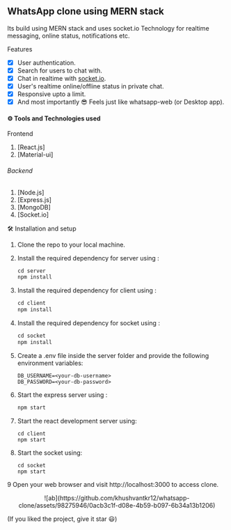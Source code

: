 <b>WhatsApp clone using MERN stack</b>
---


Its build using MERN stack and uses socket.io Technology for realtime messaging, online status, notifications etc.

 Features

- [x] User authentication.
- [x] Search for users to chat with.
- [x] Chat in realtime with <a href='https://socket.io/'>socket.io</a>.
- [x] User's realtime online/offline status in private chat.
- [x] Responsive upto a limit.
- [x] And most importantly 😎 Feels just like whatsapp-web (or Desktop app).

#### ⚙ Tools and Technologies used

Frontend

1. [React.js]
2. [Material-ui]

###### Backend

1. [Node.js]
2. [Express.js]
3. [MongoDB]
5. [Socket.io]

 🛠 Installation and setup

1. Clone the repo to your local machine.
2. Install the required dependency for server using :

   ```javascript
   cd server
   npm install
   ```

3. Install the required dependency for client using :

   ```javascript
   cd client
   npm install
   ```

4. Install the required dependency for socket using :

   ```javascript
   cd socket
   npm install
   ```

5. Create a .env file inside the server folder and provide the following environment variables:

   ```
   DB_USERNAME=<your-db-username>
   DB_PASSWORD=<your-db-password>
   
   ```

6. Start the express server using :

   ```javascript
   npm start
   ```

7. Start the react development server using:

   ```javascrip
   cd client
   npm start
   ```

8. Start the socket using:

   ```javascrip
   cd socket
   npm start
   ```
9 Open your web browser and visit http://localhost:3000 to access clone. 
<p align='center'>
![ab](https://github.com/khushvantkr12/whatsapp-clone/assets/98275946/0acb3c1f-d08e-4b59-b097-6b34a13b1206)

</p>
(If you liked the project, give it star 😃)
</p>
